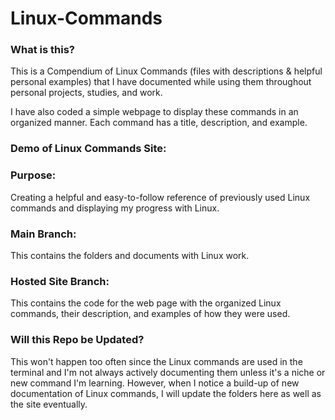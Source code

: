 # Linux-Commands

### What is this?

This is a Compendium of Linux Commands (files with descriptions & helpful personal examples) that I have documented while using them throughout personal projects, studies, and work. 

I have also coded a simple webpage to display these commands in an organized manner. Each command has a title, description, and example.

### Demo of Linux Commands Site:



### Purpose:

Creating a helpful and easy-to-follow reference of previously used Linux commands and displaying my progress with Linux.

### Main Branch:

This contains the folders and documents with Linux work.

### Hosted Site Branch:

This contains the code for the web page with the organized Linux commands, their description, and examples of how they were used.

### Will this Repo be Updated?

This won't happen too often since the Linux commands are used in the terminal and I'm not always actively documenting them unless it's a niche or new command I'm learning. However, when I notice a build-up of new documentation of Linux commands, I will update the folders here as well as the site eventually.
